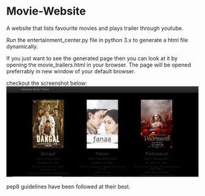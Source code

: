 # Movie-Website
A website that lists favourite movies and plays trailer through youtube.

Run the entertainment_center.py file in python 3.x to generate a html file dynamically.

If you just want to see the generated page then you can look at it by opening the movie_trailers.html in your browser.
The page will be opened preferrably in new window of your default browser. 

checkout the screenshot below:
![alt text](https://github.com/deepakjoshishri/Movie-Website/blob/master/screenshotReadme.png)

pep8 guidelines have been followed at their best.
